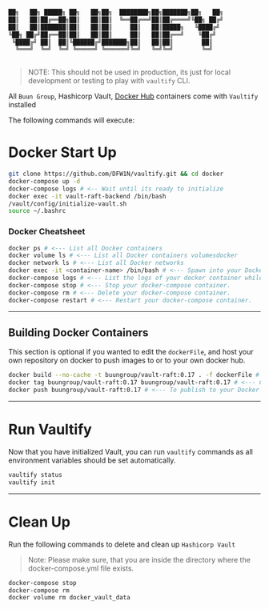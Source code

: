 <!-- ########################################################################################
# ██████╗ ██╗   ██╗██╗   ██╗███╗   ██╗     ██████╗ ██████╗  ██████╗ ██╗   ██╗██████╗        #
# ██╔══██╗██║   ██║██║   ██║████╗  ██║    ██╔════╝ ██╔══██╗██╔═══██╗██║   ██║██╔══██╗       #
# ██████╔╝██║   ██║██║   ██║██╔██╗ ██║    ██║  ███╗██████╔╝██║   ██║██║   ██║██████╔╝       #
# ██╔══██╗██║   ██║██║   ██║██║╚██╗██║    ██║   ██║██╔══██╗██║   ██║██║   ██║██╔═══╝        #
# ██████╔╝╚██████╔╝╚██████╔╝██║ ╚████║    ╚██████╔╝██║  ██║╚██████╔╝╚██████╔╝██║            #
# ╚═════╝  ╚═════╝  ╚═════╝ ╚═╝  ╚═══╝     ╚═════╝ ╚═╝  ╚═╝ ╚═════╝  ╚═════╝ ╚═╝            #
# Author: Sacha Roussakis-Notter													        #
# Project: Vaultify																	        #
# Description: Docker Entry Point Shell Script to Setup Vault.                              #
############################################################################################# -->

```bash
██╗   ██╗ █████╗ ██╗   ██╗██╗  ████████╗██╗███████╗██╗   ██╗
██║   ██║██╔══██╗██║   ██║██║  ╚══██╔══╝██║██╔════╝╚██╗ ██╔╝
██║   ██║███████║██║   ██║██║     ██║   ██║█████╗   ╚████╔╝ 
╚██╗ ██╔╝██╔══██║██║   ██║██║     ██║   ██║██╔══╝    ╚██╔╝  
 ╚████╔╝ ██║  ██║╚██████╔╝███████╗██║   ██║██║        ██║   
  ╚═══╝  ╚═╝  ╚═╝ ╚═════╝ ╚══════╝╚═╝   ╚═╝╚═╝        ╚═╝   
                                                            
```

> NOTE: This should not be used in production, its just for local development or testing to play with `vaultify` CLI.

All `Buun Group`, Hashicorp Vault, [Docker Hub](https://hub.docker.com/r/buungroup/vault-raft) containers come with `Vaultify` installed

The following commands will execute:

# Docker Start Up

```bash
git clone https://github.com/DFW1N/vaultify.git && cd docker
docker-compose up -d
docker-compose logs # <-- Wait until its ready to initialize
docker exec -it vault-raft-backend /bin/bash
/vault/config/initialize-vault.sh
source ~/.bashrc
```

### Docker Cheatsheet

```bash
docker ps # <--- List all Docker containers
docker volume ls # <--- List all Docker containers volumesdocker
docker network ls # <--- List all Docker networks
docker exec -it <container-name> /bin/bash # <--- Spawn into your Docker container with /bin/bash
docker-compose logs # <--- List the logs of your docker container while in the working direcotry of your docker-compose.yml file.
docker-compose stop # <--- Stop your docker-compose container.
docker-compose rm # <--- Delete your docker-compose container.
docker-compose restart # <--- Restart your docker-compose container.
```

---

## Building Docker Containers

This section is optional if you wanted to edit the `dockerFile`, and host your own repository on docker to push images to or to your own docker hub.

```bash
docker build --no-cache -t buungroup/vault-raft:0.17 . -f dockerFile # <--- Build your dockerFile and tag it.
docker tag buungroup/vault-raft:0.17 buungroup/vault-raft:0.17 # <--- Change this to your Docker Hub Repository. 
docker push buungroup/vault-raft:0.17 # <--- To publish to your Docker Hub Repository.
```

---

# Run Vaultify

Now that you have initialized Vault, you can run `vaultify` commands as all environment variables should be set automatically.

```bash
vaultify status
vaultify init
```

---

# Clean Up

Run the following commands to delete and clean up `Hashicorp Vault`

> Note: Please make sure, that you are inside the directory where the docker-compose.yml file exists.

```bash
docker-compose stop
docker-compose rm
docker volume rm docker_vault_data
```